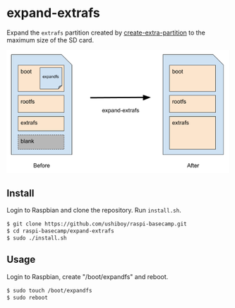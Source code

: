 # expand-extrafs

Expand the `extrafs` partition created by [create-extra-partition](../bin/create-extra-partition) to the maximum size of the SD card.

![expand-extrafs](../docs/images/expand-extrafs.png)

## Install

Login to Raspbian and clone the repository. Run `install.sh`.

```
$ git clone https://github.com/ushiboy/raspi-basecamp.git
$ cd raspi-basecamp/expand-extrafs
$ sudo ./install.sh
```

## Usage

Login to Raspbian, create "/boot/expandfs" and reboot.

```
$ sudo touch /boot/expandfs
$ sudo reboot
```
